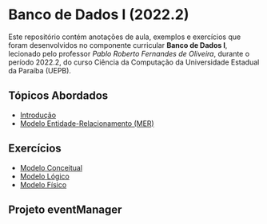 <h1> Banco de Dados I (2022.2) </h1>
<p>
  Este repositório contém anotações de aula, exemplos e exercícios que foram desenvolvidos no componente curricular <strong> Banco de Dados I</strong>, lecionado pelo professor <em> Pablo Roberto Fernandes de Oliveira</em>, durante o período 2022.2, do curso Ciência da Computação da Universidade Estadual da Paraíba (UEPB).
</p>
<h2> Tópicos Abordados </h2>
<ul>
  <li> <a href = "https://github.com/josec-junior/UEPB/blob/main/BancoDeDadosI_2022.2/Anota%C3%A7%C3%B5es/Introdu%C3%A7%C3%A3o.pdf"> Introdução </a> </li>
  <li> <a href = "https://github.com/josec-junior/UEPB/blob/main/BancoDeDadosI_2022.2/Anota%C3%A7%C3%B5es/Modelo%20Entidade-Relacionamento%20(MER).pdf"> Modelo Entidade-Relacionamento (MER) </a> </li>
</ul>
<h2> Exercícios </h2>
<ul>
  <li> <a href = "https://github.com/josec-junior/UEPB/tree/main/BancoDeDadosI_2022.2/Exercicios/ModeloConceitual/"> Modelo Conceitual </a> </li>
  <li> <a href = "https://github.com/josec-junior/UEPB/tree/main/BancoDeDadosI_2022.2/Exercicios/ModeloL%C3%B3gico/"> Modelo Lógico </a> </li>
  <li> <a href = "https://github.com/josec-junior/UEPB/tree/main/BancoDeDadosI_2022.2/Exercicios/ModeloF%C3%ADsico/"> Modelo Físico </a> </li> 
</ul>
<h2> Projeto eventManager </h2>

